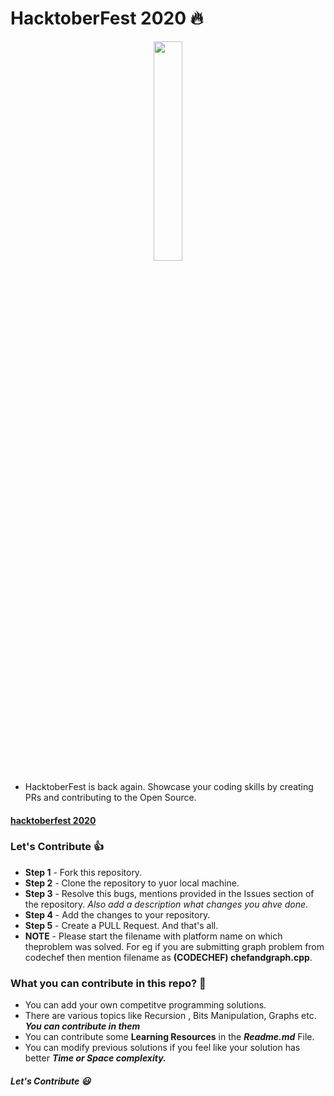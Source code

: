 # HacktoberFest 2020 :fire:

<p align="center">
    <a href="https://hacktoberfest.digitalocean.com/">
        <img src="https://raw.githubusercontent.com/vinitshahdeo/Water-Monitoring-System/master/assets/Logo.svg" width="30%">
    </a>
</p>


- HacktoberFest is back again. Showcase your coding skills by creating PRs and contributing to the Open Source.

#### [hacktoberfest 2020](https://hacktoberfest.digitalocean.com/)


### Let's Contribute :+1:
- **Step 1** - Fork this repository.
- **Step 2** - Clone the repository to yuor local machine.
- **Step 3** - Resolve this bugs, mentions provided in the Issues section of the repository. *Also add a description what changes you ahve done*.
- **Step 4** - Add the changes to your repository.
- **Step 5** - Create a PULL Request. And that's all.
- **NOTE** - Please start the filename with platform name on which theproblem was solved. For eg if you are submitting graph problem from codechef then mention filename as **(CODECHEF) chefandgraph.cpp**.

### What you can contribute in this repo? :punch:
- You can add your own competitve programming solutions. 
- There are various topics like Recursion , Bits Manipulation, Graphs etc. ***You can contribute in them***
- You can contribute some **Learning Resources** in the ***Readme.md*** File.
- You can modify previous solutions if you feel like your solution has better ***Time or Space complexity.***


##### Let's Contribute :smiley:

